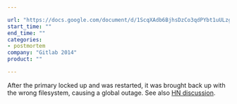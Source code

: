 ```yaml
---

url: "https://docs.google.com/document/d/1ScqXAdb6BjhsDzCo3qdPYbt1uULzgZqPO8zHeHHarS0/preview?sle=true&hl=en&forcehl=1#heading=h.dfbilqgnc5sf"
start_time: ""
end_time: ""
categories:
- postmortem
company: "Gitlab 2014"
product: ""

---
```


After the primary locked up and was restarted, it was brought back up with the wrong filesystem, causing a global outage. See also [HN discussion](https://news.ycombinator.com/item?id=8003601).
